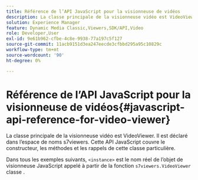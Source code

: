 ```yaml
---
title: Référence de l’API JavaScript pour la visionneuse de vidéos
description: La classe principale de la visionneuse vidéo est VideoViewer. Il est déclaré dans l’espace de noms s7viewers. Cette API JavaScript couvre le constructeur, les méthodes et les rappels de cette classe particulière.
solution: Experience Manager
feature: Dynamic Media Classic,Viewers,SDK/API,Video
role: Developer,User
exl-id: 9e61b962-cfbe-4c8e-9938-77a197c5f127
source-git-commit: 11acb9151d3ea247eecde3cfbbd295a95c10829c
workflow-type: tm+mt
source-wordcount: '90'
ht-degree: 0%

---
```


# Référence de l’API JavaScript pour la visionneuse de vidéos{#javascript-api-reference-for-video-viewer}

La classe principale de la visionneuse vidéo est VideoViewer. Il est déclaré dans l’espace de noms s7viewers. Cette API JavaScript couvre le constructeur, les méthodes et les rappels de cette classe particulière.

Dans tous les exemples suivants, `<instance>` est le nom réel de l’objet de visionneuse JavaScript appelé à partir de la fonction `s7viewers.VideoViewer` classe .
